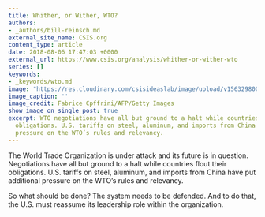 ```yaml
---
title: Whither, or Wither, WTO?
authors:
- _authors/bill-reinsch.md
external_site_name: CSIS.org
content_type: article
date: 2018-08-06 17:47:03 +0000
external_url: https://www.csis.org/analysis/whither-or-wither-wto
series: []
keywords:
- _keywords/wto.md
image: "https://res.cloudinary.com/csisideaslab/image/upload/v1563298002/trade-guys/180806_whither_wither_wto.jpg"
image_caption: ''
image_credit: Fabrice Cpffrini/AFP/Getty Images
show_image_on_single_post: true
excerpt: WTO negotiations have all but ground to a halt while countries flout their
  obligations. U.S. tariffs on steel, aluminum, and imports from China have put additional
  pressure on the WTO’s rules and relevancy.
---
```

The World Trade Organization is under attack and its future is in question. Negotiations have all but ground to a halt while countries flout their obligations. U.S. tariffs on steel, aluminum, and imports from China have put additional pressure on the WTO’s rules and relevancy.

So what should be done? The system needs to be defended. And to do that, the U.S. must reassume its leadership role within the organization.
